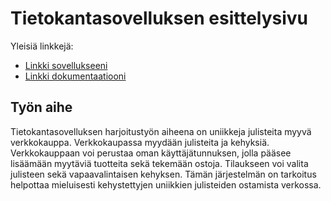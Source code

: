 # Tietokantasovelluksen esittelysivu

Yleisiä linkkejä:

* [Linkki sovellukseeni](http://elisanur.users.cs.helsinki.fi/postershop/)
* [Linkki dokumentaatiooni](https://github.com/elisanur/Tsoha-Bootstrap/blob/master/doc/dokumentaatio.pdf)

## Työn aihe

Tietokantasovelluksen harjoitustyön aiheena on uniikkeja julisteita myyvä verkkokauppa. Verkkokaupassa myydään julisteita ja kehyksiä. Verkkokauppaan voi perustaa oman käyttäjätunnuksen, jolla pääsee lisäämään myytäviä tuotteita sekä tekemään ostoja. Tilaukseen voi valita julisteen sekä vapaavalintaisen kehyksen. Tämän järjestelmän on tarkoitus helpottaa mieluisesti kehystettyjen uniikkien julisteiden ostamista verkossa.

